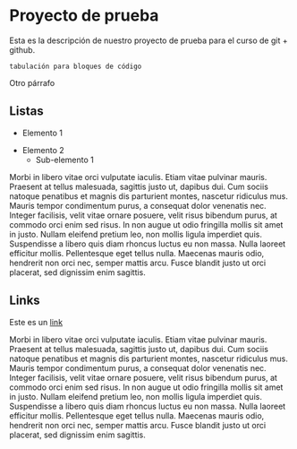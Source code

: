 # Proyecto de prueba
Esta es la descripción de nuestro proyecto de prueba para el curso de git + github.

	tabulación para bloques de código
Otro párrafo
## Listas
+ Elemento 1
* Elemento 2
	+ Sub-elemento 1

Morbi in libero vitae orci vulputate iaculis. Etiam vitae pulvinar mauris. Praesent at tellus malesuada, sagittis justo ut, dapibus dui. Cum sociis natoque penatibus et magnis dis parturient montes, nascetur ridiculus mus. Mauris tempor condimentum purus, a consequat dolor venenatis nec. Integer facilisis, velit vitae ornare posuere, velit risus bibendum purus, at commodo orci enim sed risus. In non augue ut odio fringilla mollis sit amet in justo. Nullam eleifend pretium leo, non mollis ligula imperdiet quis. Suspendisse a libero quis diam rhoncus luctus eu non massa. Nulla laoreet efficitur mollis. Pellentesque eget tellus nulla. Maecenas mauris odio, hendrerit non orci nec, semper mattis arcu. Fusce blandit justo ut orci placerat, sed dignissim enim sagittis.
	
## Links

Este es un [link](http://www.google.com)

Morbi in libero vitae orci vulputate iaculis. Etiam vitae pulvinar mauris. Praesent at tellus malesuada, sagittis justo ut, dapibus dui. Cum sociis natoque penatibus et magnis dis parturient montes, nascetur ridiculus mus. Mauris tempor condimentum purus, a consequat dolor venenatis nec. Integer facilisis, velit vitae ornare posuere, velit risus bibendum purus, at commodo orci enim sed risus. In non augue ut odio fringilla mollis sit amet in justo. Nullam eleifend pretium leo, non mollis ligula imperdiet quis. Suspendisse a libero quis diam rhoncus luctus eu non massa. Nulla laoreet efficitur mollis. Pellentesque eget tellus nulla. Maecenas mauris odio, hendrerit non orci nec, semper mattis arcu. Fusce blandit justo ut orci placerat, sed dignissim enim sagittis.
